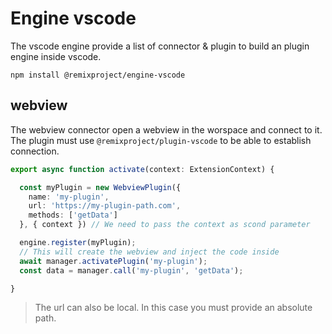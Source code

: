 # Engine vscode
The vscode engine provide a list of connector & plugin to build an plugin engine inside vscode.
```
npm install @remixproject/engine-vscode
```

## webview
The webview connector open a webview in the worspace and connect to it. The plugin must use `@remixproject/plugin-vscode` to be able to establish connection.

```typescript
export async function activate(context: ExtensionContext) {

  const myPlugin = new WebviewPlugin({
    name: 'my-plugin',
    url: 'https://my-plugin-path.com',
    methods: ['getData']
  }, { context }) // We need to pass the context as scond parameter

  engine.register(myPlugin);
  // This will create the webview and inject the code inside
  await manager.activatePlugin('my-plugin');
  const data = manager.call('my-plugin', 'getData');

}
```

> The url can also be local. In this case you must provide an absolute path.


